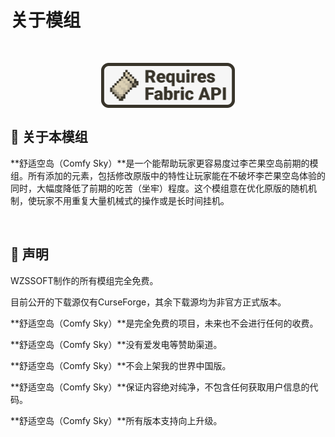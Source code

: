 # 关于模组

​     

<div align=center style="zoom:25%;"><img src="../../resources/gui/require_fabric_api.png"></div>

## 📖 关于本模组

**舒适空岛（Comfy Sky）**是一个能帮助玩家更容易度过李芒果空岛前期的模组。所有添加的元素，包括修改原版中的特性让玩家能在不破坏李芒果空岛体验的同时，大幅度降低了前期的吃苦（坐牢）程度。这个模组意在优化原版的随机机制，使玩家不用重复大量机械式的操作或是长时间挂机。

​     

## 📖 声明

WZSSOFT制作的所有模组完全免费。

目前公开的下载源仅有CurseForge，其余下载源均为非官方正式版本。

**舒适空岛（Comfy Sky）**是完全免费的项目，未来也不会进行任何的收费。

**舒适空岛（Comfy Sky）**没有爱发电等赞助渠道。

**舒适空岛（Comfy Sky）**不会上架我的世界中国版。

**舒适空岛（Comfy Sky）**保证内容绝对纯净，不包含任何获取用户信息的代码。

**舒适空岛（Comfy Sky）**所有版本支持向上升级。







